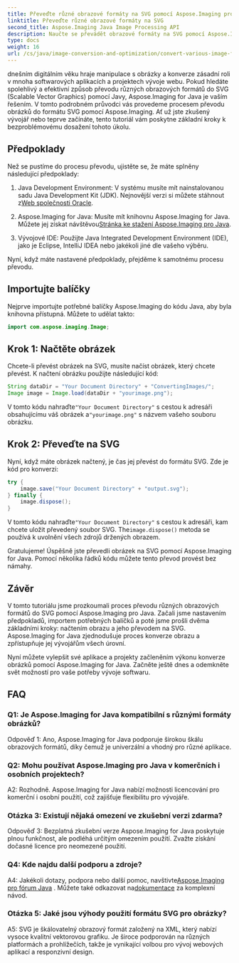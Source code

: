 ```yaml
---
title: Převeďte různé obrazové formáty na SVG pomocí Aspose.Imaging pro Javu
linktitle: Převeďte různé obrazové formáty na SVG
second_title: Aspose.Imaging Java Image Processing API
description: Naučte se převádět obrazové formáty na SVG pomocí Aspose.Imaging for Java. Průvodce krok za krokem pro vývojáře.
type: docs
weight: 16
url: /cs/java/image-conversion-and-optimization/convert-various-image-formats-to-svg/
---
```

dnešním digitálním věku hraje manipulace s obrázky a konverze zásadní roli v mnoha softwarových aplikacích a projektech vývoje webu. Pokud hledáte spolehlivý a efektivní způsob převodu různých obrazových formátů do SVG (Scalable Vector Graphics) pomocí Javy, Aspose.Imaging for Java je vaším řešením. V tomto podrobném průvodci vás provedeme procesem převodu obrázků do formátu SVG pomocí Aspose.Imaging. Ať už jste zkušený vývojář nebo teprve začínáte, tento tutoriál vám poskytne základní kroky k bezproblémovému dosažení tohoto úkolu.

## Předpoklady

Než se pustíme do procesu převodu, ujistěte se, že máte splněny následující předpoklady:

1.  Java Development Environment: V systému musíte mít nainstalovanou sadu Java Development Kit (JDK). Nejnovější verzi si můžete stáhnout z[Web společnosti Oracle](https://www.oracle.com/java/technologies/javase-downloads).

2.  Aspose.Imaging for Java: Musíte mít knihovnu Aspose.Imaging for Java. Můžete jej získat návštěvou[Stránka ke stažení Aspose.Imaging pro Java](https://releases.aspose.com/imaging/java/).

3. Vývojové IDE: Použijte Java Integrated Development Environment (IDE), jako je Eclipse, IntelliJ IDEA nebo jakékoli jiné dle vašeho výběru.

Nyní, když máte nastavené předpoklady, přejděme k samotnému procesu převodu.

## Importujte balíčky

Nejprve importujte potřebné balíčky Aspose.Imaging do kódu Java, aby byla knihovna přístupná. Můžete to udělat takto:

```java
import com.aspose.imaging.Image;
```

## Krok 1: Načtěte obrázek

Chcete-li převést obrázek na SVG, musíte načíst obrázek, který chcete převést. K načtení obrázku použijte následující kód:

```java
String dataDir = "Your Document Directory" + "ConvertingImages/";
Image image = Image.load(dataDir + "yourimage.png");
```

 V tomto kódu nahraďte`"Your Document Directory"` s cestou k adresáři obsahujícímu váš obrázek a`"yourimage.png"` s názvem vašeho souboru obrázku.

## Krok 2: Převeďte na SVG

Nyní, když máte obrázek načtený, je čas jej převést do formátu SVG. Zde je kód pro konverzi:

```java
try {
    image.save("Your Document Directory" + "output.svg");
} finally {
    image.dispose();
}
```

 V tomto kódu nahraďte`"Your Document Directory"` s cestou k adresáři, kam chcete uložit převedený soubor SVG. The`image.dispose()` metoda se používá k uvolnění všech zdrojů držených obrazem.

Gratulujeme! Úspěšně jste převedli obrázek na SVG pomocí Aspose.Imaging for Java. Pomocí několika řádků kódu můžete tento převod provést bez námahy.

## Závěr

V tomto tutoriálu jsme prozkoumali proces převodu různých obrazových formátů do SVG pomocí Aspose.Imaging pro Java. Začali jsme nastavením předpokladů, importem potřebných balíčků a poté jsme prošli dvěma základními kroky: načtením obrazu a jeho převodem na SVG. Aspose.Imaging for Java zjednodušuje proces konverze obrazu a zpřístupňuje jej vývojářům všech úrovní.

Nyní můžete vylepšit své aplikace a projekty začleněním výkonu konverze obrázků pomocí Aspose.Imaging for Java. Začněte ještě dnes a odemkněte svět možností pro vaše potřeby vývoje softwaru.

## FAQ

### Q1: Je Aspose.Imaging for Java kompatibilní s různými formáty obrázků?

Odpověď 1: Ano, Aspose.Imaging for Java podporuje širokou škálu obrazových formátů, díky čemuž je univerzální a vhodný pro různé aplikace.

### Q2: Mohu používat Aspose.Imaging pro Java v komerčních i osobních projektech?

A2: Rozhodně. Aspose.Imaging for Java nabízí možnosti licencování pro komerční i osobní použití, což zajišťuje flexibilitu pro vývojáře.

### Otázka 3: Existují nějaká omezení ve zkušební verzi zdarma?

Odpověď 3: Bezplatná zkušební verze Aspose.Imaging for Java poskytuje plnou funkčnost, ale podléhá určitým omezením použití. Zvažte získání dočasné licence pro neomezené použití.

### Q4: Kde najdu další podporu a zdroje?

 A4: Jakékoli dotazy, podpora nebo další pomoc, navštivte[Aspose.Imaging pro fórum Java](https://forum.aspose.com/) . Můžete také odkazovat na[dokumentace](https://reference.aspose.com/imaging/java/) za komplexní návod.

### Otázka 5: Jaké jsou výhody použití formátu SVG pro obrázky?

A5: SVG je škálovatelný obrazový formát založený na XML, který nabízí vysoce kvalitní vektorovou grafiku. Je široce podporován na různých platformách a prohlížečích, takže je vynikající volbou pro vývoj webových aplikací a responzivní design.